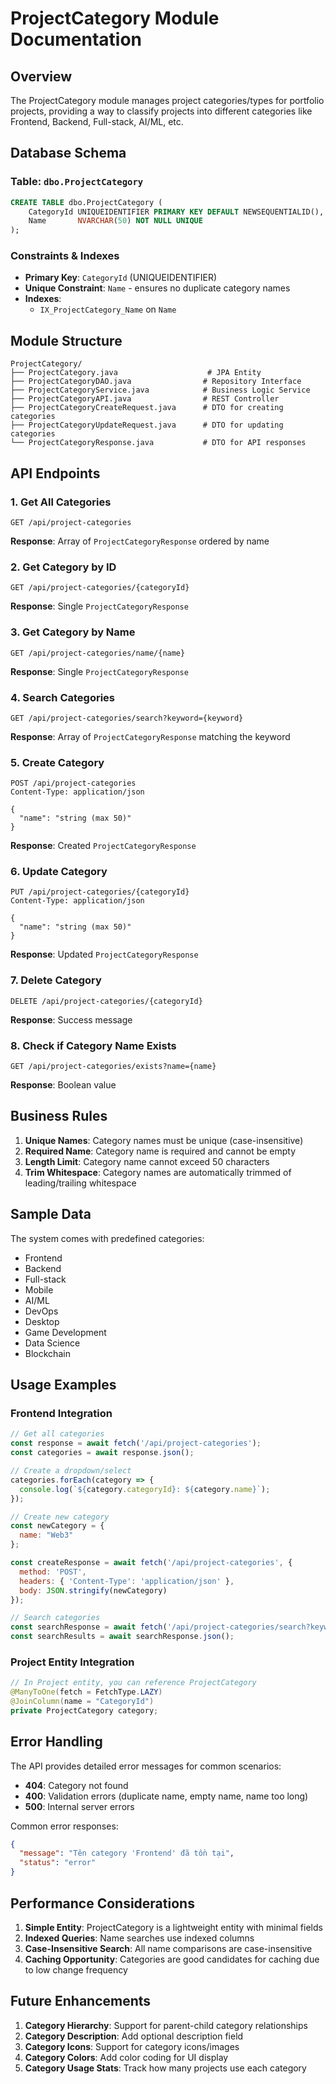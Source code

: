 # ProjectCategory Module Documentation

## Overview
The ProjectCategory module manages project categories/types for portfolio projects, providing a way to classify projects into different categories like Frontend, Backend, Full-stack, AI/ML, etc.

## Database Schema

### Table: `dbo.ProjectCategory`
```sql
CREATE TABLE dbo.ProjectCategory (
    CategoryId UNIQUEIDENTIFIER PRIMARY KEY DEFAULT NEWSEQUENTIALID(),
    Name       NVARCHAR(50) NOT NULL UNIQUE
);
```

### Constraints & Indexes
- **Primary Key**: `CategoryId` (UNIQUEIDENTIFIER)
- **Unique Constraint**: `Name` - ensures no duplicate category names
- **Indexes**: 
  - `IX_ProjectCategory_Name` on `Name`

## Module Structure

```
ProjectCategory/
├── ProjectCategory.java                    # JPA Entity
├── ProjectCategoryDAO.java                # Repository Interface
├── ProjectCategoryService.java            # Business Logic Service
├── ProjectCategoryAPI.java                # REST Controller
├── ProjectCategoryCreateRequest.java      # DTO for creating categories
├── ProjectCategoryUpdateRequest.java      # DTO for updating categories
└── ProjectCategoryResponse.java           # DTO for API responses
```

## API Endpoints

### 1. Get All Categories
```http
GET /api/project-categories
```
**Response**: Array of `ProjectCategoryResponse` ordered by name

### 2. Get Category by ID
```http
GET /api/project-categories/{categoryId}
```
**Response**: Single `ProjectCategoryResponse`

### 3. Get Category by Name
```http
GET /api/project-categories/name/{name}
```
**Response**: Single `ProjectCategoryResponse`

### 4. Search Categories
```http
GET /api/project-categories/search?keyword={keyword}
```
**Response**: Array of `ProjectCategoryResponse` matching the keyword

### 5. Create Category
```http
POST /api/project-categories
Content-Type: application/json

{
  "name": "string (max 50)"
}
```
**Response**: Created `ProjectCategoryResponse`

### 6. Update Category
```http
PUT /api/project-categories/{categoryId}
Content-Type: application/json

{
  "name": "string (max 50)"
}
```
**Response**: Updated `ProjectCategoryResponse`

### 7. Delete Category
```http
DELETE /api/project-categories/{categoryId}
```
**Response**: Success message

### 8. Check if Category Name Exists
```http
GET /api/project-categories/exists?name={name}
```
**Response**: Boolean value

## Business Rules

1. **Unique Names**: Category names must be unique (case-insensitive)
2. **Required Name**: Category name is required and cannot be empty
3. **Length Limit**: Category name cannot exceed 50 characters
4. **Trim Whitespace**: Category names are automatically trimmed of leading/trailing whitespace

## Sample Data

The system comes with predefined categories:
- Frontend
- Backend
- Full-stack
- Mobile
- AI/ML
- DevOps
- Desktop
- Game Development
- Data Science
- Blockchain

## Usage Examples

### Frontend Integration
```javascript
// Get all categories
const response = await fetch('/api/project-categories');
const categories = await response.json();

// Create a dropdown/select
categories.forEach(category => {
  console.log(`${category.categoryId}: ${category.name}`);
});

// Create new category
const newCategory = {
  name: "Web3"
};

const createResponse = await fetch('/api/project-categories', {
  method: 'POST',
  headers: { 'Content-Type': 'application/json' },
  body: JSON.stringify(newCategory)
});

// Search categories
const searchResponse = await fetch('/api/project-categories/search?keyword=web');
const searchResults = await searchResponse.json();
```

### Project Entity Integration
```java
// In Project entity, you can reference ProjectCategory
@ManyToOne(fetch = FetchType.LAZY)
@JoinColumn(name = "CategoryId")
private ProjectCategory category;
```

## Error Handling

The API provides detailed error messages for common scenarios:
- **404**: Category not found
- **400**: Validation errors (duplicate name, empty name, name too long)
- **500**: Internal server errors

Common error responses:
```json
{
  "message": "Tên category 'Frontend' đã tồn tại",
  "status": "error"
}
```

## Performance Considerations

1. **Simple Entity**: ProjectCategory is a lightweight entity with minimal fields
2. **Indexed Queries**: Name searches use indexed columns
3. **Case-Insensitive Search**: All name comparisons are case-insensitive
4. **Caching Opportunity**: Categories are good candidates for caching due to low change frequency

## Future Enhancements

1. **Category Hierarchy**: Support for parent-child category relationships
2. **Category Description**: Add optional description field
3. **Category Icons**: Support for category icons/images
4. **Category Colors**: Add color coding for UI display
5. **Category Usage Stats**: Track how many projects use each category
